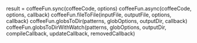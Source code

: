 result = coffeeFun.sync(coffeeCode, options)
coffeeFun.async(coffeeCode, options, callback)
coffeeFun.fileToFile(inputFile, outputFile, options, callback)
coffeeFun.globsToDir(patterns, globOptions, outputDir, callback)
coffeeFun.globsToDirWithWatch(patterns, globOptions, outputDir, compileCallback, updateCallback, removedCallback)